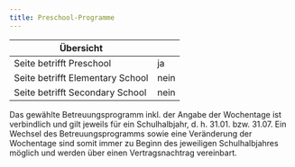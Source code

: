 ```yaml
---
title: Preschool-Programme
---
```

| Übersicht | |
| --- | --- |
| Seite betrifft Preschool | ja |
| Seite betrifft Elementary School | nein |
| Seite betrifft Secondary School | nein |

Das gewählte Betreuungsprogramm inkl. der Angabe der Wochentage ist verbindlich und gilt jeweils für ein Schulhalbjahr, d. h. 31.01. bzw. 31.07. Ein Wechsel des Betreuungsprogramms sowie eine Veränderung der Wochentage sind somit immer zu Beginn des jeweiligen Schulhalbjahres möglich und werden über einen Vertragsnachtrag vereinbart.